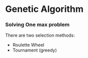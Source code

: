# Genetic Algorithm  

### Solving One max problem    
     
      
There are two selection methods:
* Roulette Wheel   
* Tournament (greedy)  
